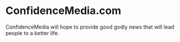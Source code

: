 # ConfidenceMedia.com
ConfidenceMedia will hope to provide good godly news that will lead people to a better life.
